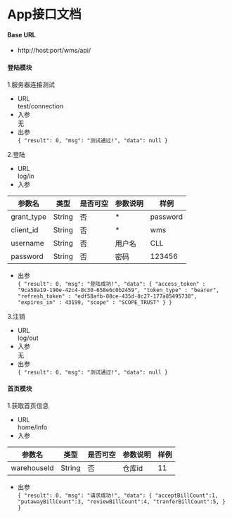 # App接口文档

#### Base URL    
* http://host:port/wms/api/

#### 登陆模块    
1.服务器连接测试    
* URL      
test/connection
* 入参   
无
* 出参    
`{
   "result": 0,
   "msg": "测试通过!",
   "data": null
 }
`

2.登陆
* URL      
 log/in
* 入参    
   
参数名      | 类型   | 是否可空 | 参数说明 | 样例
-----------|--------|---------|---------|-----
grant_type | String | 否       | *      |  password
client_id  | String | 否       | *      |  wms
username   | String | 否       |用户名   |  CLL
password   | String | 否       |密码     |  123456

* 出参    
`{
   "result": 0,
   "msg": "登陆成功!",
   "data": {
             "access_token" : "9ca58a19-190e-42c4-8c30-658e6c0b2459",
             "token_type" : "bearer",
             "refresh_token" : "edf58afb-88ce-435d-8c27-177a85495738",
             "expires_in" : 43199,
             "scope" : "SCOPE_TRUST"
           }
 }
`

3.注销    
* URL      
log/out
* 入参   
无
* 出参    
`{
   "result": 0,
   "msg": "测试通过!",
   "data": null
 }
`

#### 首页模块    
1.获取首页信息    
* URL      
 home/info
* 入参    
   
参数名      | 类型   | 是否可空 | 参数说明 | 样例
-----------|--------|---------|---------|-----
warehouseId | String | 否       |仓库id|  11

* 出参    
`{
   "result": 0,
   "msg": "请求成功!",
   "data": {
             "acceptBillCount":1,
             "putawayBillCount":3,
             "reviewBillCount":4,
             "tranferBillCount":5,
           }
 }
`